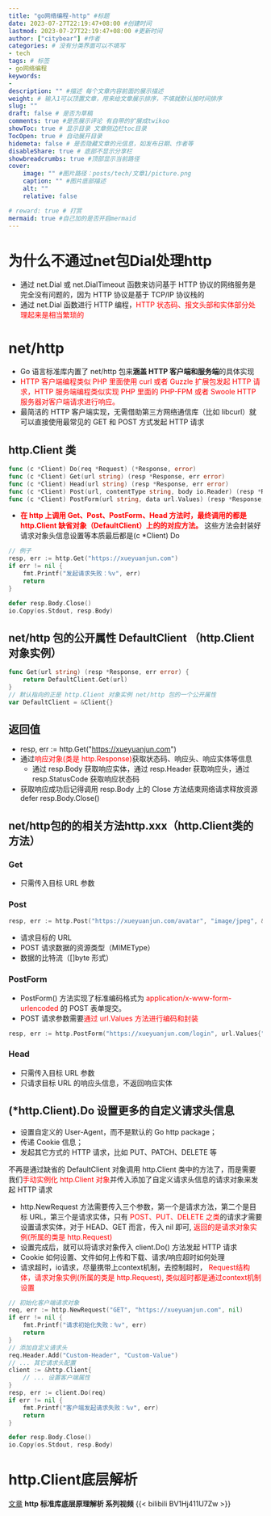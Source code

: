 ```yaml
---
title: "go网络编程-http" #标题
date: 2023-07-27T22:19:47+08:00 #创建时间
lastmod: 2023-07-27T22:19:47+08:00 #更新时间
author: ["citybear"] #作者
categories: # 没有分类界面可以不填写
- tech
tags: # 标签
- go网络编程
keywords: 
- 
description: "" #描述 每个文章内容前面的展示描述
weight: # 输入1可以顶置文章，用来给文章展示排序，不填就默认按时间排序
slug: ""
draft: false # 是否为草稿
comments: true #是否展示评论 有自带的扩展成twikoo
showToc: true # 显示目录 文章侧边栏toc目录
TocOpen: true # 自动展开目录
hidemeta: false # 是否隐藏文章的元信息，如发布日期、作者等
disableShare: true # 底部不显示分享栏
showbreadcrumbs: true #顶部显示当前路径
cover:
    image: "" #图片路径：posts/tech/文章1/picture.png
    caption: "" #图片底部描述
    alt: ""
    relative: false

# reward: true # 打赏
mermaid: true #自己加的是否开启mermaid
---
```


# 为什么不通过net包Dial处理http
- 通过 net.Dial 或 net.DialTimeout 函数来访问基于 HTTP 协议的网络服务是完全没有问题的，因为 HTTP 协议是基于 TCP/IP 协议栈的
- 通过 net.Dial 函数进行 HTTP 编程，<font color="red">HTTP 状态码、报文头部和实体部分处理起来是相当繁琐的</font>

# net/http
- Go 语言标准库内置了 net/http 包来**涵盖 HTTP 客户端和服务端**的具体实现
- <font color="red">HTTP 客户端编程类似 PHP 里面使用 curl 或者 Guzzle 扩展包发起 HTTP 请求，HTTP 服务端编程类似实现 PHP 里面的 PHP-FPM 或者 Swoole HTTP 服务器对客户端请求进行响应。</font>
- 最简洁的 HTTP 客户端实现，无需借助第三方网络通信库（比如 libcurl）就可以直接使用最常见的 GET 和 POST 方式发起 HTTP 请求

## http.Client 类
``` go 
func (c *Client) Do(req *Request) (*Response, error)
func (c *Client) Get(url string) (resp *Response, err error)
func (c *Client) Head(url string) (resp *Response, err error)
func (c *Client) Post(url, contentType string, body io.Reader) (resp *Response, err error)
func (c *Client) PostForm(url string, data url.Values) (resp *Response, err error)

``` 

- **<font color="red">在 http 上调用 Get、Post、PostForm、Head 方法时，最终调用的都是 http.Client 缺省对象（DefaultClient）上的的对应方法。</font>** 这些方法会封装好请求对象头信息设置等本质最后都是(c *Client) Do

``` go
// 例子
resp, err := http.Get("https://xueyuanjun.com") 
if err != nil {
    fmt.Printf("发起请求失败：%v", err)
    return 
}

defer resp.Body.Close() 
io.Copy(os.Stdout, resp.Body)
```
## net/http 包的公开属性 DefaultClient （http.Client 对象实例）

``` go 
func Get(url string) (resp *Response, err error) {
    return DefaultClient.Get(url)
}
// 默认指向的正是 http.Client 对象实例 net/http 包的一个公开属性
var DefaultClient = &Client{}  
```

## 返回值
- resp, err := http.Get("https://xueyuanjun.com") 
- 通过<font color="red">响应对象(类是 http.Response)</font>获取状态码、响应头、响应实体等信息
  - 通过 resp.Body 获取响应实体，通过 resp.Header 获取响应头，通过 resp.StatusCode 获取响应状态码
- 获取响应成功后记得调用 resp.Body 上的 Close 方法结束网络请求释放资源 defer resp.Body.Close() 
  
## net/http包的的相关方法http.xxx（http.Client类的方法）
### Get
- 只需传入目标 URL 参数
### Post
``` go 
resp, err := http.Post("https://xueyuanjun.com/avatar", "image/jpeg", &imageDataBuf) 
```
- 请求目标的 URL
- POST 请求数据的资源类型（MIMEType）
- 数据的比特流（[]byte 形式）
### PostForm
- PostForm() 方法实现了标准编码格式为 <font color="red">application/x-www-form-urlencoded</font> 的 POST 表单提交。
- POST 请求参数需要<font color="red">通过 url.Values 方法进行编码和封装</font>
``` go 
resp, err := http.PostForm("https://xueyuanjun.com/login", url.Values{"name":{"citybear"}, "password": {"test-passwd"}}) 
```

### Head
- 只需传入目标 URL 参数
- 只请求目标 URL 的响应头信息，不返回响应实体

## (*http.Client).Do 设置更多的自定义请求头信息
- 设置自定义的 User-Agent，而不是默认的 Go http package；
- 传递 Cookie 信息；
- 发起其它方式的 HTTP 请求，比如 PUT、PATCH、DELETE 等

不再是通过缺省的 DefaultClient 对象调用 http.Client 类中的方法了，而是需要我们<font color="red">手动实例化 http.Client 对象</font>并传入添加了自定义请求头信息的请求对象来发起 HTTP 请求

- http.NewRequest 方法需要传入三个参数，第一个是请求方法，第二个是目标 URL，第三个是请求实体，只有 <font color="red">POST、PUT、DELETE 之类</font>的请求才需要设置请求实体，对于 HEAD、GET 而言，传入 nil 即可, <font color="red">返回的是请求对象实例(所属的类是 http.Request)</font>
- 设置完成后，就可以将请求对象传入 client.Do() 方法发起 HTTP 请求
-  Cookie 如何设置、文件如何上传和下载、请求/响应超时如何处理
-  请求超时，io请求，尽量携带上context机制，去控制超时， <font color="red">Request结构体，请求对象实例(所属的类是 http.Request), 类似超时都是通过context机制设置</font>

``` go 
// 初始化客户端请求对象
req, err := http.NewRequest("GET", "https://xueyuanjun.com", nil)
if err != nil {
    fmt.Printf("请求初始化失败：%v", err)
    return
}
// 添加自定义请求头
req.Header.Add("Custom-Header", "Custom-Value")
// ... 其它请求头配置
client := &http.Client{
    // ... 设置客户端属性
}
resp, err := client.Do(req)
if err != nil {
    fmt.Printf("客户端发起请求失败：%v", err)
    return
}

defer resp.Body.Close()
io.Copy(os.Stdout, resp.Body)
```

# http.Client底层解析
[文章](https://laravelacademy.org/post/21003)
**http 标准库底层原理解析 系列视频**
{{< bilibili BV1Hj411U7Zw >}} 